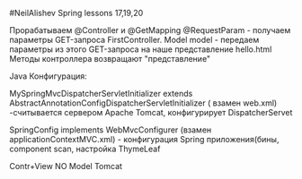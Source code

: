 #NeilAlishev Spring lessons 17,19,20

Прорабатываем @Controller и @GetMapping
@RequestParam - получаем параметры GET-запроса FirstController.
Model model - передаем параметры из этого GET-запроса на наше представление hello.html 
Методы контроллера возвращают "представление"


Java Конфигурация:

MySpringMvcDispatcherServletInitializer extends AbstractAnnotationConfigDispatcherServletInitializer
( взамен web.xml) -считывается сервером Apache Tomcat, конфигурирует DispatcherServet

SpringConfig implements WebMvcConfigurer
(взамен applicationContextMVC.xml) - конфигурация Spring приложения(бины, component scan, настройка ThymeLeaf

Contr+View 
NO Model 
Tomcat


